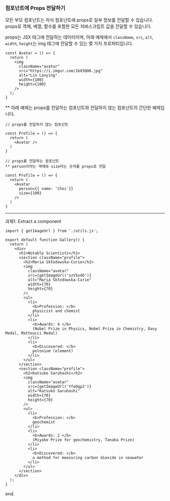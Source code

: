 ### 컴포넌트에 Props 전달하기

모든 부모 컴포넌트는 자식 컴포넌트에 props로 일부 정보를 전달할 수 있습니다. props로 객체, 배열, 함수를 포함한 모든 자바스크립트 값을 전달할 수 있습니다.

props는 JSX 태그에 전달하는 데이터이며, 아래 예제에서 `className`, `src`, `alt`, `width`, `height`는 img 태그에 전달할 수 있는 몇 가지 프로퍼티입니다.

```
const Avatar = () => {
  return (
    <img
      className="avatar"
      src="https://i.imgur.com/1bX5QH6.jpg"
      alt="Lin Lanying"
      width={100}
      height={100}
    />
  );
}
```

\*\* 아래 예제는 props를 전달하는 컴포넌트와 전달하지 않는 컴포넌트의 간단한 예제입니다.

```
// props를 전달하지 않는 컴포넌트

const Profile = () => {
  return (
    <Avatar />
  )
}

// props를 전달하는 컴포넌트
** person이라는 객체와 size라는 숫자를 props로 전달

const Profile = () => {
  return (
    <Avatar
      person={{ name: 'Choi'}}
      size={100}
    />
  )
}
```

---

과제1. Extract a component

```
import { getImageUrl } from './utils.js';

export default function Gallery() {
  return (
    <div>
      <h1>Notable Scientists</h1>
      <section className="profile">
        <h2>Maria Skłodowska-Curie</h2>
        <img
          className="avatar"
          src={getImageUrl('szV5sdG')}
          alt="Maria Skłodowska-Curie"
          width={70}
          height={70}
        />
        <ul>
          <li>
            <b>Profession: </b>
            physicist and chemist
          </li>
          <li>
            <b>Awards: 4 </b>
            (Nobel Prize in Physics, Nobel Prize in Chemistry, Davy Medal, Matteucci Medal)
          </li>
          <li>
            <b>Discovered: </b>
            polonium (element)
          </li>
        </ul>
      </section>
      <section className="profile">
        <h2>Katsuko Saruhashi</h2>
        <img
          className="avatar"
          src={getImageUrl('YfeOqp2')}
          alt="Katsuko Saruhashi"
          width={70}
          height={70}
        />
        <ul>
          <li>
            <b>Profession: </b>
            geochemist
          </li>
          <li>
            <b>Awards: 2 </b>
            (Miyake Prize for geochemistry, Tanaka Prize)
          </li>
          <li>
            <b>Discovered: </b>
            a method for measuring carbon dioxide in seawater
          </li>
        </ul>
      </section>
    </div>
  );
}
```

end.
